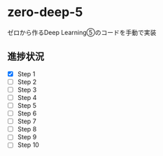 # zero-deep-5
ゼロから作るDeep Learning⑤のコードを手動で実装

## 進捗状況
- [x] Step 1
- [ ] Step 2
- [ ] Step 3
- [ ] Step 4
- [ ] Step 5
- [ ] Step 6
- [ ] Step 7
- [ ] Step 8
- [ ] Step 9
- [ ] Step 10